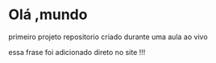 # Olá ,mundo
 primeiro projeto 
 repositorio criado durante uma aula ao vivo 
 
essa frase foi adicionado direto no site !!!
